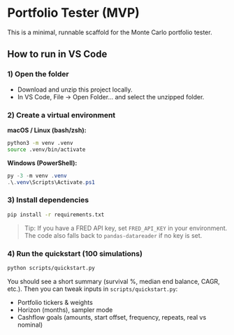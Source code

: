 # Portfolio Tester (MVP)

This is a minimal, runnable scaffold for the Monte Carlo portfolio tester.

## How to run in VS Code

### 1) Open the folder
- Download and unzip this project locally.
- In VS Code, File → Open Folder… and select the unzipped folder.

### 2) Create a virtual environment
**macOS / Linux (bash/zsh):**
```bash
python3 -m venv .venv
source .venv/bin/activate
```

**Windows (PowerShell):**
```powershell
py -3 -m venv .venv
.\.venv\Scripts\Activate.ps1
```

### 3) Install dependencies
```bash
pip install -r requirements.txt
```

> Tip: If you have a FRED API key, set `FRED_API_KEY` in your environment.
> The code also falls back to `pandas-datareader` if no key is set.

### 4) Run the quickstart (100 simulations)
```bash
python scripts/quickstart.py
```

You should see a short summary (survival %, median end balance, CAGR, etc.).
Then you can tweak inputs in `scripts/quickstart.py`:
- Portfolio tickers & weights
- Horizon (months), sampler mode
- Cashflow goals (amounts, start offset, frequency, repeats, real vs nominal)
